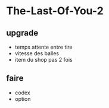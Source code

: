 # The-Last-Of-You-2

## upgrade
* temps attente entre tire
* vitesse des balles
* item du shop pas 2 fois 

## faire
* codex
* option
